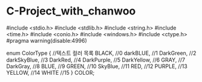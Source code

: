 # C-Project_with_chanwoo

#include <stdio.h>
#include <stdlib.h>
#include <string.h>
#include <time.h>
#include <conio.h>
#include <windows.h>
#include <ctype.h>
#pragma warning(disable:4996)

enum ColorType {                                        //텍스트 컬러 목록
	BLACK,                                                //0
	darkBLUE,                                            //1
	DarkGreen,                                            //2
	darkSkyBlue,                                        //3
	DarkRed,                                            //4
	DarkPurple,                                            //5
	DarkYellow,                                            //6
	GRAY,                                                //7
	DarkGray,                                            //8
	BLUE,                                                //9
	GREEN,                                                //10
	SkyBlue,                                            //11
	RED,                                                //12
	PURPLE,                                                //13
	YELLOW,                                                //14
	WHITE                                                //15
} COLOR;
